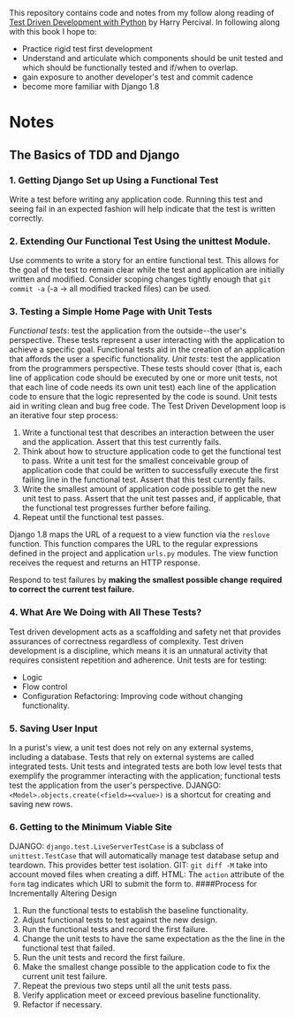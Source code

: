 This repository contains code and notes from my follow along reading of [Test Driven Development with Python](http://shop.oreilly.com/product/0636920029533.do) by Harry Percival. In following along with this book I hope to:

 - Practice rigid test first development
 - Understand and articulate which components should be unit tested and which should be functionally tested and if/when to overlap.
 - gain exposure to another developer's test and commit cadence
 - become more familiar with Django 1.8


# Notes
## The Basics of TDD and Django
### 1. Getting Django Set up Using a Functional Test
Write a test before writing any application code. Running this test and seeing fail in an expected fashion will help indicate that the test
is written correctly.
### 2. Extending Our Functional Test Using the unittest Module.
Use comments to write a story for an entire functional test. This allows
for the goal of the test to remain clear while the test and application
are initially written and modified. Consider scoping changes tightly
enough that `git commit -a` (-a -> all modified tracked files) can be
used.
### 3. Testing a Simple Home Page with Unit Tests
*Functional tests*: test the application from the outside--the user's perspective. These tests represent a user interacting with the
application to achieve a specific goal. Functional tests aid in the
creation of an application that affords the user a specific
functionality.
*Unit tests*: test the application from the programmers perspective.
These tests should cover (that is, each line of application code should
be executed by one or more unit tests, not that each line of code needs
its own unit test) each line of the application code to ensure
that the logic represented by the code is sound. Unit tests aid in
writing clean and bug free code.
The Test Driven Development loop is an iterative four step process:

1. Write a functional test that describes an interaction between the
user and the application. Assert that this test currently fails.
2. Think about how to structure application code to get the functional
test to pass. Write a unit test for the smallest conceivable group of application code that could be written to successfully execute the first
failing line in the functional test. Assert that this test currently
fails.
3. Write the smallest amount of application code possible to get the
new unit test to pass. Assert that the unit test passes and, if
applicable, that the functional test progresses further before failing.
4. Repeat until the functional test passes.

Django 1.8 maps the URL of a request to a view function via the
`reslove` function. This function compares the URL to the regular
expressions defined in the project and application `urls.py` modules.
The view function receives the request and returns an HTTP response.

Respond to test failures by **making the smallest possible change**
**required to correct the current test failure.**
### 4. What Are We Doing with All These Tests?
Test driven development acts as a scaffolding and safety net that
provides assurances of correctness regardless of complexity.
Test driven development is a discipline, which means it is an unnatural
activity that requires consistent repetition and adherence.
Unit tests are for testing:
 - Logic
 - Flow control
 - Configuration
Refactoring: Improving code without changing functionality.
### 5. Saving User Input
In a purist's view, a unit test does not rely on any external systems,
including a database. Tests that rely on external systems are called
integrated tests. Unit tests and integrated tests are both low level
tests that exemplify the programmer interacting with the application;
functional tests test the application from the user's perspective.
DJANGO: `<Model>.objects.create(<field>=<value>)` is a shortcut for
creating and saving new rows.
### 6. Getting to the Minimum Viable Site
DJANGO: `django.test.LiveServerTestCase` is a subclass of
`unittest.TestCase` that will automatically manage test database setup
and teardown. This provides better test isolation.
GIT: `git diff -M` take into account moved files when creating a diff.
HTML: The `action` attribute of the `form` tag indicates which URI to
submit the form to.
####Process for Incrementally Altering Design
1. Run the functional tests to establish the baseline functionality.
1. Adjust functional tests to test against the new design.
1. Run the functional tests and record the first failure.
1. Change the unit tests to have the same expectation as the
the line in the functional test that failed.
1. Run the unit tests and record the first failure.
1. Make the smallest change possible to the application code to fix the
current unit test failure.
1. Repeat the previous two steps until all the unit tests pass.
1. Verify application meet or exceed previous baseline functionality.
1. Refactor if necessary.